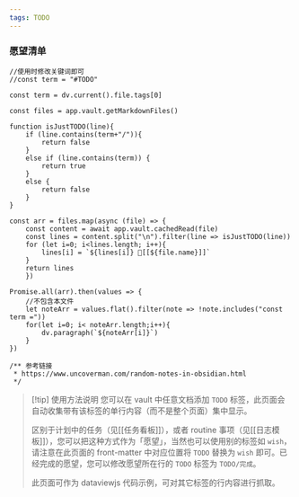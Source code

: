 ```yaml
---
tags: TODO
---
```


### 愿望清单

```dataviewjs
//使用时修改关键词即可 
//const term = "#TODO" 

const term = dv.current().file.tags[0]

const files = app.vault.getMarkdownFiles() 

function isJustTODO(line){
	if (line.contains(term+"/")){
		return false
	}
	else if (line.contains(term)) {
		return true
	}
	else {
		return false
	}
}

const arr = files.map(async (file) => {
	const content = await app.vault.cachedRead(file)
	const lines = content.split("\n").filter(line => isJustTODO(line))
	for (let i=0; i<lines.length; i++){
		lines[i] = `${lines[i]} 🔗[[${file.name}]]`
	}
	return lines
	}) 

Promise.all(arr).then(values => {
    //不包含本文件
    let noteArr = values.flat().filter(note => !note.includes("const term ="))
    for(let i=0; i< noteArr.length;i++){
        dv.paragraph(`${noteArr[i]}`)
    }
})

/** 参考链接
 * https://www.uncoverman.com/random-notes-in-obsidian.html
 */

```

> [!tip] 使用方法说明
> 您可以在 vault 中任意文档添加 `TODO` 标签，此页面会自动收集带有该标签的单行内容（而不是整个页面）集中显示。
> 
> 区别于计划中的任务（见[[任务看板]]），或者 routine 事项（见[[日志模板]]），您可以把这种方式作为「愿望」，当然也可以使用别的标签如 `wish`，请注意在此页面的 front-matter 中对应位置将 `TODO` 替换为 `wish` 即可。已经完成的愿望，您可以修改愿望所在行的 `TODO` 标签为 `TODO/完成`。
> 
> 此页面可作为 dataviewjs 代码示例，可对其它标签的行内容进行抓取。
